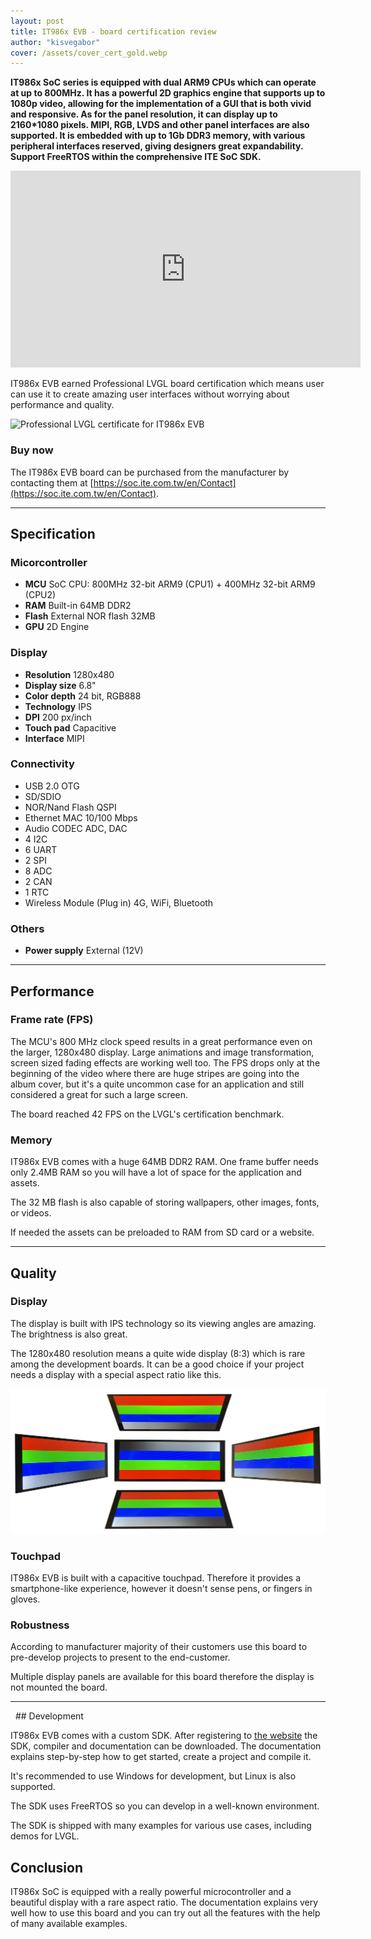 ```yaml
---
layout: post
title: IT986x EVB - board certification review
author: "kisvegabor"
cover: /assets/cover_cert_gold.webp
---
```


**IT986x SoC series is equipped with dual ARM9 CPUs which can operate at up to 800MHz.
It has a powerful 2D graphics engine that supports up to 1080p video, allowing for the
implementation of a GUI that is both vivid and responsive. As for the panel resolution, it can
display up to 2160*1080 pixels. MIPI, RGB, LVDS and other panel interfaces are also
supported. It is embedded with up to 1Gb DDR3 memory, with various peripheral interfaces
reserved, giving designers great expandability. Support FreeRTOS within the
comprehensive ITE SoC SDK.**

<iframe width="560" height="315" src="https://www.youtube.com/embed/ksQeSIyR8EY" title="YouTube video player" frameborder="0" allow="accelerometer; autoplay; clipboard-write; encrypted-media; gyroscope; picture-in-picture; web-share" allowfullscreen></iframe>

IT986x EVB earned Professional LVGL board certification which means user can use it to create amazing user interfaces without worrying about performance and quality.

<img src="https://lvgl.io/assets/images/cert_pro.png" alt="Professional LVGL certificate for IT986x EVB ">

### Buy now

The IT986x EVB board can be purchased from the manufacturer by contacting them at [https://soc.ite.com.tw/en/Contact](https://soc.ite.com.tw/en/Contact).

<hr/>

## Specification

### Micorcontroller

- **MCU** SoC CPU: 800MHz 32-bit ARM9 (CPU1) + 400MHz 32-bit ARM9 (CPU2)
- **RAM** Built-in 64MB DDR2
- **Flash** External NOR flash 32MB
- **GPU** 2D Engine

### Display

- **Resolution** 1280x480
- **Display size** 6.8"
- **Color depth** 24 bit, RGB888
- **Technology** IPS
- **DPI** 200 px/inch
- **Touch pad** Capacitive
- **Interface** MIPI

### Connectivity
- USB 2.0 OTG
- SD/SDIO
- NOR/Nand Flash QSPI
- Ethernet MAC 10/100 Mbps
- Audio CODEC ADC, DAC
- 4 I2C
- 6 UART
- 2 SPI
- 8 ADC
- 2 CAN
- 1 RTC
- Wireless Module (Plug in) 4G, WiFi, Bluetooth

### Others

- **Power supply** External (12V)

<hr/>

## Performance

### Frame rate (FPS)

The MCU's 800 MHz clock speed results in a great performance even on the larger, 1280x480 display. Large animations and image transformation, screen sized fading effects are working well too. The FPS drops only at the beginning of the video where there are huge stripes are going into the album cover, but it's a quite uncommon case for an application and still considered a great for such a large screen.

The board reached 42 FPS on the LVGL's certification benchmark. 


### Memory

IT986x EVB comes with a huge 64MB DDR2 RAM. One frame buffer needs only 2.4MB RAM so you will have a lot of space for the application and assets. 

The 32 MB flash is also capable of storing wallpapers, other images, fonts, or videos.

If needed the assets can be preloaded to RAM from SD card or a website. 

<hr/>

## Quality

### Display

The display is built with IPS technology so its viewing angles are amazing. The brightness is also great.

The 1280x480 resolution means a quite wide display (8:3) which is rare among the development boards. It can be a good choice if your project needs a display with a special aspect ratio like this. 

![Viewing angles of the IT986x EVB board's display](/assets/cert_it986x-evb/display.jpg)

### Touchpad

IT986x EVB is built with a capacitive touchpad. Therefore it provides a smartphone-like experience, however it doesn't sense pens, or fingers in gloves. 

### Robustness

According to manufacturer majority of their customers use this board to pre-develop projects to present to the end-customer. 

Multiple display panels are available for this board therefore the display is not mounted the board.

<hr/>
 
## Development

IT986x EVB comes with a custom SDK. After registering to [the website](https://soc.ite.com.tw/en/Contact) the SDK, compiler and documentation can be downloaded. The documentation explains step-by-step how to get started, create a project and compile it.


It's recommended to use Windows for development, but Linux is also supported.

The SDK uses FreeRTOS so you can develop in a well-known environment.

The SDK is shipped with many examples for various use cases, including demos for LVGL.

## Conclusion

IT986x SoC is equipped with a really powerful microcontroller and a beautiful display with a rare aspect ratio. The documentation explains very well how to use this board and you can try out all the features with the help of many available examples.



